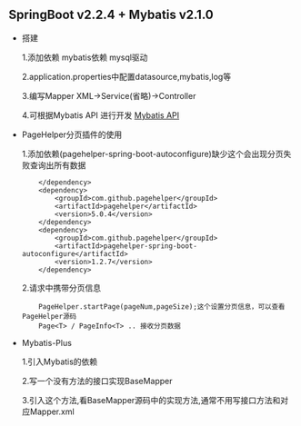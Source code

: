 ## SpringBoot v2.2.4 + Mybatis v2.1.0



- 搭建

    1.添加依赖 mybatis依赖 mysql驱动

    2.application.properties中配置datasource,mybatis,log等
    
    3.编写Mapper XML->Service(省略)->Controller
    
    4.可根据Mybatis API 进行开发 [Mybatis API](https://mybatis.org/mybatis-3/zh/java-api.html)
    
- PageHelper分页插件的使用

    1.添加依赖(pagehelper-spring-boot-autoconfigure)缺少这个会出现分页失败查询出所有数据
    ```
        </dependency>
        <dependency>
            <groupId>com.github.pagehelper</groupId>
            <artifactId>pagehelper</artifactId>
            <version>5.0.4</version>
        </dependency>
        <dependency>
            <groupId>com.github.pagehelper</groupId>
            <artifactId>pagehelper-spring-boot-autoconfigure</artifactId>
            <version>1.2.7</version>
        </dependency>
    ```
    2.请求中携带分页信息  
    ```
        PageHelper.startPage(pageNum,pageSize);这个设置分页信息，可以查看PageHelper源码
        Page<T> / PageInfo<T> .. 接收分页数据
    ```
- Mybatis-Plus

    1.引入Mybatis的依赖  
    
    2.写一个没有方法的接口实现BaseMapper
    
    3.引入这个方法,看BaseMapper源码中的实现方法,通常不用写接口方法和对应Mapper.xml